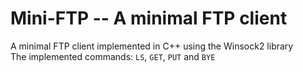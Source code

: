 # Mini-FTP -- A minimal FTP client
A minimal FTP client implemented in C++ using the Winsock2 library  
The implemented commands: `LS`, `GET`, `PUT` and `BYE`
